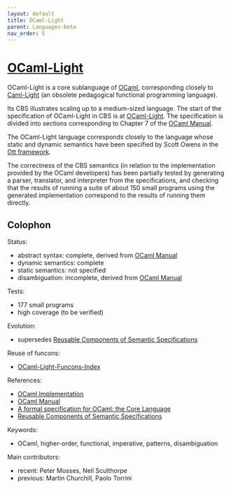```yaml
---
layout: default
title: OCaml-Light
parent: Languages-beta
nav_order: 5
---
```


[OCaml-Light]
=============

OCaml-Light is a core sublanguage of [OCaml], corresponding closely to
[Caml-Light] (an obsolete pedagogical functional programming language).

Its CBS illustrates scaling up to a medium-sized language.
The start of the specification of OCaml-Light in CBS is at [OCaml-Light].
The specification is divided into sections corresponding to Chapter 7 of the
[OCaml Manual].

The OCaml-Light language corresponds closely to the language whose static
and dynamic semantics have been specified by Scott Owens in the [Ott framework].

The correctness of the CBS semantics (in relation to the implementation
provided by the OCaml developers) has been partially tested by generating
a parser, translator, and interpreter from the specifications, and checking
that the results of running a suite of about 150 small programs using the
generated implementation correspond to the results of running them directly.

Colophon
--------

Status:
  - abstract syntax:   complete, derived from [OCaml Manual]
  - dynamic semantics: complete
  - static semantics:  not specified
  - disambiguation:    incomplete, derived from [OCaml Manual]

Tests:
  - 177 small programs
  - high coverage (to be verified)

Evolution:
  - supersedes [Reusable Components of Semantic Specifications]

Reuse of funcons:
  - [OCaml-Light-Funcons-Index]

References:
  - [OCaml Implementation]
  - [OCaml Manual]
  - [A formal specification for OCaml: the Core Language]
  - [Reusable Components of Semantic Specifications]

Keywords:
  - OCaml, higher-order, functional, imperative, patterns, disambiguation

Main contributors:
  - recent: Peter Mosses, Neil Sculthorpe
  - previous: Martin Churchill, Paolo Torrini


[Caml-Light]: https://caml.inria.fr/caml-light/
[OCaml]: https://ocaml.org
[OCaml Implementation]: https://ocaml.org/docs/install.html
[OCaml Manual]: https://caml.inria.fr/pub/docs/manual-ocaml-4.08
[A formal specification for OCaml: the Core Language]: https://github.com/ott-lang/ott/tree/master/examples/ocaml_light
[Reusable Components of Semantic Specifications]: http://plancomps.org/taosd2015
[Ott framework]: https://www.cl.cam.ac.uk/~pes20/ott/
[OCaml-Light]: /CBS-beta/Languages-beta/OCaml-Light/OC-L-cbs/OC-L/OC-L-Start
[OCaml-Light-Funcons-Index]: /CBS-beta/Languages-beta/OCaml-Light/OC-L-cbs/OC-L/OC-L-Funcons-Index
